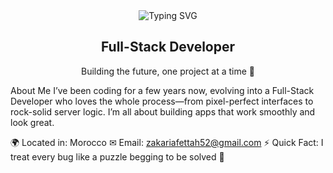 <div align="center"> <img src="https://readme-typing-svg.herokuapp.com?font=JetBrains+Mono&size=26&pause=1000&color=FF6F61¢er=true&vCenter=true&width=500&lines=Hello!+👋+I’m+Zakaria+Fettah" alt="Typing SVG" /> </div> <div align="center"> <h2>Full-Stack Developer</h2> <p>Building the future, one project at a time 🌟</p> </div>
About Me
I’ve been coding for a few years now, evolving into a Full-Stack Developer who loves the whole process—from pixel-perfect interfaces to rock-solid server logic. I’m all about building apps that work smoothly and look great.

🌍 Located in: Morocco
✉ Email: zakariafettah52@gmail.com
⚡ Quick Fact: I treat every bug like a puzzle begging to be solved 🧩


